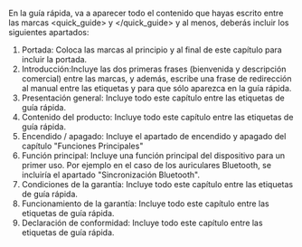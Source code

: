 En la guía rápida, va a aparecer todo el contenido que hayas escrito entre las marcas <quick_guide> y </quick_guide> y al menos, deberás incluir los siguientes apartados:

1. Portada: Coloca las marcas al principio y al final de este capítulo para incluir la portada.
2. Introducción:Incluye las dos primeras frases (bienvenida y descripción comercial) entre las marcas, y además, escribe una frase de redirección al manual entre las etiquetas <unique> y </unique> para que sólo aparezca en la guía rápida.
3. Presentación general: Incluye todo este capítulo entre las etiquetas de guía rápida.
4. Contenido del producto: Incluye todo este capítulo entre las etiquetas de guía rápida.
5. Encendido / apagado: Incluye el apartado de encendido y apagado del capítulo "Funciones Principales"
6. Función principal: Incluye una función principal del dispositivo para un primer uso. Por ejemplo en el caso de los auriculares Bluetooth, se incluiría el apartado "Sincronización Bluetooth".
7. Condiciones de la garantía: Incluye todo este capítulo entre las etiquetas de guía rápida.
8. Funcionamiento de la garantía: Incluye todo este capítulo entre las etiquetas de guía rápida.
9. Declaración de conformidad: Incluye todo este capítulo entre las etiquetas de guía rápida.

